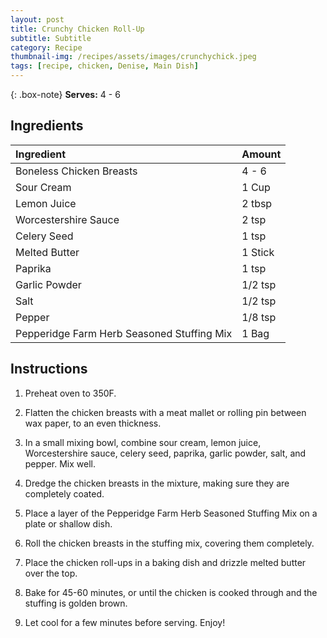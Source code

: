 ```yaml
---
layout: post
title: Crunchy Chicken Roll-Up
subtitle: Subtitle
category: Recipe
thumbnail-img: /recipes/assets/images/crunchychick.jpeg
tags: [recipe, chicken, Denise, Main Dish]
---
```


{: .box-note}
**Serves:** 4 - 6


## Ingredients

| Ingredient | Amount|
| :------ |:--- |
| Boneless Chicken Breasts | 4 - 6 |
| Sour Cream | 1 Cup |
| Lemon Juice | 2 tbsp |
| Worcestershire Sauce | 2 tsp |
| Celery Seed | 1 tsp |
| Melted Butter | 1 Stick |
| Paprika | 1 tsp |
| Garlic Powder | 1/2 tsp |
| Salt | 1/2 tsp |
| Pepper | 1/8 tsp |
| Pepperidge Farm Herb Seasoned Stuffing Mix | 1 Bag |

## Instructions

1. Preheat oven to 350F.

2. Flatten the chicken breasts with a meat mallet or rolling pin between wax paper, to an even thickness.

3. In a small mixing bowl, combine sour cream, lemon juice, Worcestershire sauce, celery seed, paprika, garlic powder, salt, and pepper. Mix well.

4. Dredge the chicken breasts in the mixture, making sure they are completely coated.

5. Place a layer of the Pepperidge Farm Herb Seasoned Stuffing Mix on a plate or shallow dish.

6. Roll the chicken breasts in the stuffing mix, covering them completely.

7. Place the chicken roll-ups in a baking dish and drizzle melted butter over the top.

8. Bake for 45-60 minutes, or until the chicken is cooked through and the stuffing is golden brown.

9. Let cool for a few minutes before serving. Enjoy!